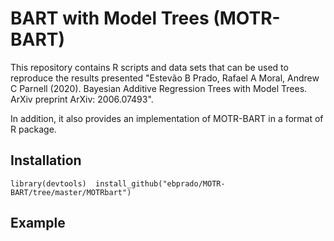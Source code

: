 # BART with Model Trees (MOTR-BART)

This repository contains R scripts and data sets that can be used to reproduce the results presented "Estevão B Prado, Rafael A Moral, Andrew C Parnell (2020). Bayesian Additive Regression Trees with Model Trees. ArXiv preprint ArXiv: 2006.07493".

In addition, it also provides an implementation of MOTR-BART in a format of R package.

## Installation
`
library(devtools) 
install_github("ebprado/MOTR-BART/tree/master/MOTRbart")
`
## Example


